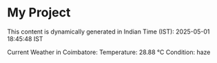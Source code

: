 # My Project

This content is dynamically generated in Indian Time (IST): 2025-05-01 18:45:48 IST


Current Weather in Coimbatore:
Temperature: 28.88 °C
Condition: haze
